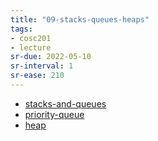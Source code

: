 ```yaml
---
title: "09-stacks-queues-heaps"
tags: 
- cosc201 
- lecture
sr-due: 2022-05-10
sr-interval: 1
sr-ease: 210
---
```


- [stacks-and-queues](notes/stacks-and-queues.md)
- [priority-queue](notes/priority-queue.md)
- [heap](notes/heap.md)